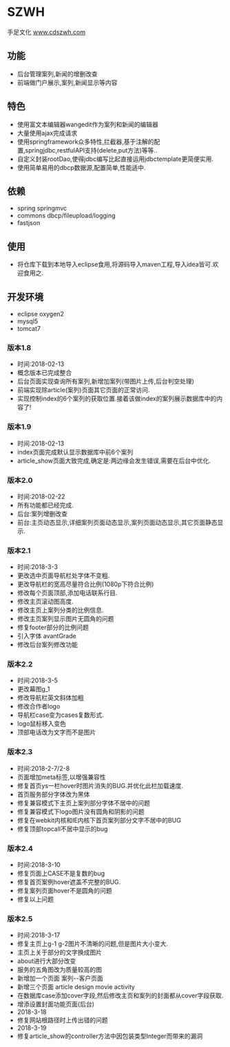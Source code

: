 # SZWH
手足文化
www.cdszwh.com

## 功能
- 后台管理案列,新闻的增删改查
- 前端做门户展示,案列,新闻显示等内容

## 特色
- 使用富文本编辑器wangedit作为案列和新闻的编辑器
- 大量使用ajax完成请求
- 使用springframework众多特性,拦截器,基于注解的配置,springjdbc,restfulAPI支持(delete,put方法)等等..
- 自定义封装rootDao,使得jdbc编写比起直接运用jdbctemplate更简便实用.
- 使用简单易用的dbcp数据源,配置简单,性能适中.

## 依赖
- spring springmvc
- commons dbcp/fileupload/logging
- fastjson

## 使用
- 将仓库下载到本地导入eclipse食用,将源码导入maven工程,导入idea皆可.欢迎食用之.

## 开发环境
- eclipse oxygen2
- mysql5
- tomcat7

### 版本1.8
- 时间:2018-02-13
- 概念版本已完成整合
- 后台页面实现查询所有案列,新增加案列(带图片上传,后台判空处理)
- 前端实现除article(案列)页面其它页面的正常访问.
- 实现控制index的6个案列的获取位置.接着该做index的案列展示数据库中的内容了!

### 版本1.9
- 时间:2018-02-13
- index页面完成默认显示数据库中前6个案列
- article_show页面大致完成,确定是:两边缘会发生错误,需要在后台中优化.

### 版本2.0
- 时间:2018-02-22
- 所有功能都已经完成.
- 后台:案列增删改查
- 前台:主页动态显示,详细案列页面动态显示,案列页面动态显示,其它页面静态显示.

### 版本2.1
- 时间:2018-3-3
- 更改选中页面导航栏处字体不变粗.
- 更改导航栏的宽高尽量符合比例(1080p下符合比例)
- 修改每个页面顶部,添加电话联系行目.
- 修改主页滚动图高度.
- 修改主页上案列分类的比例信息.
- 修改主页案列显示图片无圆角的问题
- 修复footer部分的比例问题
- 引入字体 avantGrade
- 修改后台案列修改功能

### 版本2.2
- 时间:2018-3-5
- 更改幕图g_1
- 修改导航栏英文斜体加粗
- 修改合作者logo
- 导航栏case变为cases复数形式.
- logo鼠标移入变色
- 顶部电话改为文字而不是图片

### 版本2.3
- 时间:2018-2-7/2-8
- 页面增加meta标签<meta content="IE=edge,chrome=1" http-equiv="X-UA-Compatible" />,以增强兼容性
- 修复首页ys一栏hover时图片消失的BUG.并优化此栏加载速度.
- 首页服务部分字体改为黑体
- 修复兼容模式下主页上案列部分字体不居中的问题
- 修复兼容模式下logo图片没有圆角和阴影的问题
- 修复在webkit内核和IE内核下首页案列部分文字不居中的BUG
- 修复顶部topcall不居中显示的bug

### 版本2.4
- 时间:2018-3-10
- 修复页面上CASE不是复数的bug
- 修复首页案例hover遮盖不完整的BUG.
- 修复案列页面hover不是圆角的问题
- 修复以上问题

### 版本2.5
- 时间:2018-3-17
- 修复主页上g-1 g-2图片不清晰的问题,但是图片大小变大.
- 主页上关于部分的文字换成图片
- about进行大部分改变
- 服务的五角图改为质量较高的图
- 新增加一个页面  案列--客户页面
- 新增三个页面 article design movie activity
- 在数据库case添加cover字段,然后修改主页和案列的封面都从cover字段获取.
- 增添设置封面功能页面(后台)
- 2018-3-18
- 修复网站根路径时上传出错的问题
- 2018-3-19
- 修复article_show的controller方法中因包装类型Integer而带来的漏洞